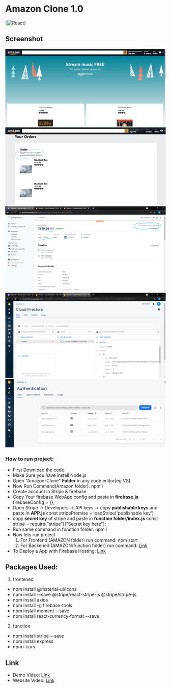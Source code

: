 # Amazon Clone 1.0
[![React](https://img.shields.io/badge/react-%2320232a.svg?style=for-the-badge&logo=react&logoColor=%2361DAFB)]

## Screenshot
<img src = "Images/ss 1.png">
<img src = "Images/ss 2.jpg">
<img src = "Images/ss 3.jpg">
<img src = "Images/ss 4.png">
<img src = "Images/ss 5.png">


### How to run project:

- First Download the code
- Make Sure you have install Node.js
- Open "Amazon-Clone" **Folder** in any code editor(eg VS)
- Now Run Command(Amazon folder): npm i
- Create account in Stripe & firebase
- Copy Your firebase WebApp config and paste in **firebase.js**
  firebaseConfig = {};
- Open Stripe -> Developers -> API keys ->  copy **publishable keys** and paste in **APP.js**
  const stripePromise = loadStripe('publishable key')
- copy **secret key** of stripe and paste in **function folder/index.js**
  const stripe = require("stripe")("Secret key here"); 
- Run same command in function folder: npm i
- Now lets run project
  1. For Frontend (AMAZON folder) run command: npm start
  2. For Backened (AMAZON/function folder) run command: [Link](https://blog.usejournal.com/build-a-serverless-full-stack-app-using-firebase-cloud-functions-81afe34a64fc)  
- To Deploy a App with Firebase Hosting: [Link](https://medium.com/swlh/how-to-deploy-a-react-app-with-firebase-hosting-98063c5bf425)


## Packages Used:

1. frontened 
  - npm install @material-ui/icons
  - npm install --save @stripe/react-stripe-js @stripe/stripe-js
  - npm install axios
  - npm install -g firebase-tools
  - npm install moment --save 
  - npm install react-currency-format --save

2. function
  - npm install stripe --save
  - npm install express
  - npm i cors

## Link

- Demo Video: [Link](https://drive.google.com/file/d/1LeKTuVardpcsNgH4Ku7Sx9suwtjIA-rD/view?usp=sharing)
- Website Video: [Link](https://fir-e3a3a.web.app/)

